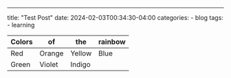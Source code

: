 ---
title: "Test Post"
date: 2024-02-03T00:34:30-04:00
categories:
	- blog
tags:
	- learning

| **Colors** | **of** | **the** | **rainbow** |
| ---------- | ------ | ------- | ----------- |
|    Red     | Orange | Yellow  |    Blue     |
|   Green    | Violet | Indigo  |             |

